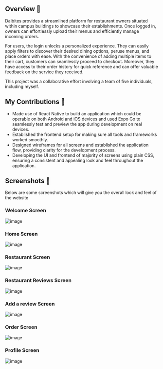 ## Overview 🌟

Dalbites provides a streamlined platform for restaurant owners situated within campus buildings to showcase their establishments. Once logged in, owners can effortlessly upload their menus and efficiently manage incoming orders.

For users, the login unlocks a personalized experience. They can easily apply filters to discover their desired dining options, peruse menus, and place orders with ease. With the convenience of adding multiple items to their cart, customers can seamlessly proceed to checkout. Moreover, they have access to their order history for quick reference and can offer valuable feedback on the service they received.

This project was a collaborative effort involving a team of five individuals, including myself.

## My Contributions 🚀
- Made use of React Native to build an application which could be operable on both Android and iOS devices and used Expo Go to seamlessly test and preview the app during development on real devices.
- Established the frontend setup for making sure all tools and frameworks worked smoothly.
- Designed wireframes for all screens and established the application flow, providing clarity for the development process.
- Developing the UI and frontend of majority of screens using plain CSS, ensuring a consistent and appealing look and feel throughout the application.

## Screenshots 📸
Below are some screenshots which will give you the overall look and feel of the website

### Welcome Screen
![image](https://firebasestorage.googleapis.com/v0/b/webt3-8766f.appspot.com/o/DalBites%20images%2FDalbites%20Welcome%20screen.jpg?alt=media&token=10dc1b10-5eb9-47b5-ae30-3d23c2254db5)

### Home Screen
![image](https://firebasestorage.googleapis.com/v0/b/webt3-8766f.appspot.com/o/DalBites%20images%2FDalbites%20Home%20screen.jpg?alt=media&token=2eac608d-3fc1-4de2-82cf-e083d9b74bd2)

### Restaurant Screen
![image](https://firebasestorage.googleapis.com/v0/b/webt3-8766f.appspot.com/o/DalBites%20images%2FDalbites%20Restaurant%20screen.jpg?alt=media&token=1307323b-d4af-4d3b-88f4-9109a5098fe7)

### Restaurant Reviews Screen
![image](https://firebasestorage.googleapis.com/v0/b/webt3-8766f.appspot.com/o/DalBites%20images%2FDalbites%20Restaurant%20Reviews%20screen.jpg?alt=media&token=21ded351-9518-4ffe-8d3b-a059730f83c6)

### Add a review Screen
![image](https://firebasestorage.googleapis.com/v0/b/webt3-8766f.appspot.com/o/DalBites%20images%2FDalbites%20Add%20a%20Review%20screen.jpg?alt=media&token=300a6282-16fb-45f4-8039-fdfcb7d9c7fe)

### Order Screen
![image](https://firebasestorage.googleapis.com/v0/b/webt3-8766f.appspot.com/o/DalBites%20images%2FDalbites%20Order%20screen.jpg?alt=media&token=12eb94cc-9ec9-4ec6-9c4f-cd7b27e7ec20)

### Profile Screen
![image](https://firebasestorage.googleapis.com/v0/b/webt3-8766f.appspot.com/o/DalBites%20images%2FDalbites%20Profile%20screen.jpg?alt=media&token=dcf0d7c2-6458-4fdb-9a5e-baf376f3f394)


